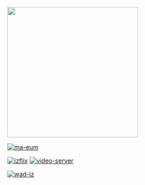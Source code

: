 <a href="https://github.com/delta-kor" rel="external"><img src="https://github.com/user-attachments/assets/f33516f1-29de-4992-b800-3a5b983db4c1" width="300"></a>

<a href="https://github.com/delta-kor/ma-eum" rel="external">![ma-eum](https://github.com/user-attachments/assets/1154dda3-2cd0-486f-8f27-c51228b141e1)</a>

<a href="https://github.com/delta-kor/izflix" rel="external">![izflix](https://github.com/user-attachments/assets/a275db09-abde-4b42-9eff-0290407f739c)</a>
<a href="https://github.com/delta-kor/video-server" rel="external">![video-server](https://github.com/user-attachments/assets/5b7bd465-2aa8-47fb-bf7f-9414af4c8f96)</a>

<a href="https://github.com/delta-kor/wad-iz" rel="external">![wad-iz](https://github.com/user-attachments/assets/734895c8-db23-4a70-80ee-aea84b2b4271)</a>
